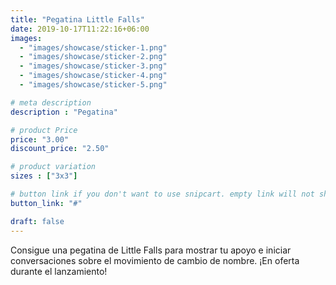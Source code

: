 ```yaml
---
title: "Pegatina Little Falls"
date: 2019-10-17T11:22:16+06:00
images: 
  - "images/showcase/sticker-1.png"
  - "images/showcase/sticker-2.png"
  - "images/showcase/sticker-3.png"
  - "images/showcase/sticker-4.png"
  - "images/showcase/sticker-5.png"

# meta description
description : "Pegatina"

# product Price
price: "3.00"
discount_price: "2.50"

# product variation
sizes : ["3x3"]

# button link if you don't want to use snipcart. empty link will not show button
button_link: "#"

draft: false
---
```


Consigue una pegatina de Little Falls para mostrar tu apoyo e iniciar conversaciones sobre el movimiento de cambio de nombre. ¡En oferta durante el lanzamiento!
